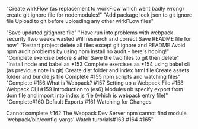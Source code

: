 <!-- # wirkFlow -->
<!-- Section 19: Modern Workflow with Babel & Webpack-->
<!-- #151. Modern Feature Support -->
<!-- #152. An Introduction to Babel -->
<!-- #153. Installing Node.js & Babel -->
"Create wirkFlow (as replacement to workFlow which went badly wrong) create git ignore file for nodemodules!"
"Add package lock json to git ignore file Upload to git before uploading any other wirkFLow files" 
<!-- #154. Using the Babel CLI -->
<!-- #155. NPM Scripts & Watching Files -->
<!-- #156. What is Webpack? -->
<!-- #157. Setting up a Webpack File -->
<!-- #158. Webpack CLI -->
<!-- #159. Introduction to Modules -->
<!-- #160. Default Exports -->
<!-- #161. Watching for Changes -->
<!-- #162. The Webpack Dev Server -->
"Save updated gitignore file"
"Have run into problems with webpack security Two weeks wasted Will research and correct Save README file for now"
"Restart project delete all files except git ignore and README Avoid npm audit problems by using npm install no audit - here's hoping!"
"Complete exercise before & after Save the two files to git then delete"
"Install node and babel as *153 Complete exercises as *154 using babel cli (as previous note in git) Create dist folder and index html file Create assets folder and bundle js file Complete #155 npm scripts and watching files"
"Complete #156 What is Webpack? #157 Setting up a Webpack File #158 Webpack CLI #159 Introduction to (es6) Modules nb specify export from dom file and import into index js file (which is webpack entry file)"
"Complete#160 Default Exports #161 Watching for Changes 

Cannot complete #162 The Webpack Dev Server npm cannot find module 'webpack/bin/config-yargs' Watch turorials#163 #164 #165"